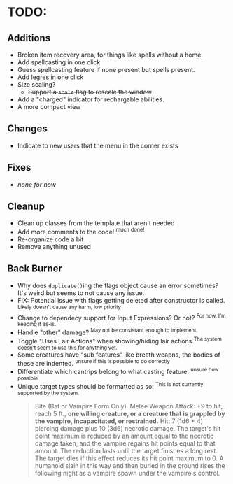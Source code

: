 # TODO:

## Additions
- Broken item recovery area, for things like spells without a home.
- Add spellcasting in one click
- Guess spellcasting feature if none present but spells present.
- Add legres in one click
- Size scaling?
  - ~~Support a `scale` flag to rescale the window~~
- Add a "charged" indicator for rechargable abilities.
- A more compact view
  
## Changes
- Indicate to new users that the menu in the corner exists

## Fixes
- *none for now*

## Cleanup
- Clean up classes from the template that aren't needed
- Add more comments to the code! <sup>much done!</sup>
- Re-organize code a bit
- Remove anything unused

## Back Burner
- Why does `duplicate()`ing the flags object cause an error sometimes? It's weird but seems to not cause any issue.
- FIX: Potential issue with flags getting deleted after constructor is called. <sup>Likely doesn't cause any harm, low priority</sup>
- Change to dependecy support for Input Expressions? Or not? <sup>For now, I'm keeping it as-is.</sup>
- Handle "other" damage? <sup>May not be consistant enough to implement.</sup>
- Toggle "Uses Lair Actions" when showing/hiding lair actions.<sup>The system doesn't seem to use this for anything yet.</sup>
- Some creatures have "sub features" like breath weapns, the bodies of these are indented. <sup>unsure if this is possible to do correctly</sup>
- Differentiate which cantrips belong to what casting feature. <sup>unsure how possible</sup>
- Unique target types should be formatted as so: <sup>This is not currently supported by the system.</sup>
	> Bite (Bat or Vampire Form Only). Melee Weapon Attack: +9 to hit, reach 5 ft., **one willing creature, or a creature that is grappled by the vampire, incapacitated, or restrained.** Hit: 7 (1d6 + 4) piercing damage plus 10 (3d6) necrotic damage. The target's hit point maximum is reduced by an amount equal to the necrotic damage taken, and the vampire regains hit points equal to that amount. The reduction lasts until the target finishes a long rest. The target dies if this effect reduces its hit point maximum to 0. A humanoid slain in this way and then buried in the ground rises the following night as a vampire spawn under the vampire's control.
